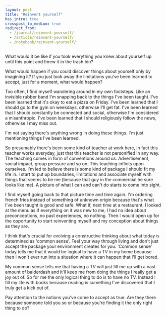 ```yaml
---
layout: post
title: "Reinvent yourself"
has_intro: true
crosspost_to_medium: true
redirect_from:
  - /journal/reinvent-yourself/
  - /article/reinvent-yourself/
  - /notebook/reinvent-yourself/
---
```


What would it be like if you took everything you knew about yourself up until this point and threw it in the trash bin?

What would happen if you could discover things about yourself only by imagining it? If you just took away the limitations you’ve been learned to accept, just for a moment, what would happen?

Too often, I find myself wandering around in my own footsteps. Like an invisible rubber band I'm snapping back to the things I've been taught. I've been learned that it's okay to eat a pizza on Friday. I've been learned that I should go to the gym on weekdays, otherwise I'll get fat. I've been learned that I should constantly be connected and social, otherwise I'm considered a misanthropic. I've been learned that I should religiously follow the news, otherwise I may miss out.

I'm not saying there's anything wrong in doing these things. I'm just mentioning things I've been learned.

So presumably there's been some kind of teacher at work here, in fact this teacher works everyday, just that this teacher is not personified in any way. The teaching comes in form of conventions around us. Advertisement, social impact, group pressure and so on. This teaching inflicts upon ourselves. I'm led to believe there is some kind of package I should fit my life in. I start to put up boundaries, limitations and associate myself with things that seems to be me (because that guy in the commercial he sure looks like me). A picture of what I can and can't do starts to come into sight.

I find myself going back to that picture time and time again. I'm ordering french fries instead of something of unknown origin because that's what I've been taught is good and safe. What if, next time at a restaurant, I looked at the menu as if everything on it was new to me, I had no idea about preconceptions, no past experiences, no nothing. Then I would open up for the opportunity to start reinventing myself and my conception about things as they are.

I think that's crucial for evolving a constructive thinking about what today is determined as 'common sense'. Feel your way through living and don't just accept the package your environment creates for you. 'Common sense' today tells me that it would be logical to have a TV in my home because then I won't  ever run into a situation where it can happen that I'll get bored.

My common sense tells me that having a TV will just fill me up with a vast amount of balderdash and it'll keep me from doing the things I really get a joy out of. So for me the only logical thing to do is to have no TV. Instead I fill my life with books because reading is something I've discovered that I truly get a kick out of.

Pay attention to the notions you've come to accept as true. Are they there because someone told you so or because you're finding it the only right thing to do?
